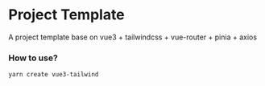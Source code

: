 # Project Template



A project template base on vue3 + tailwindcss + vue-router + pinia + axios

### How to use?
```shell
yarn create vue3-tailwind
```
